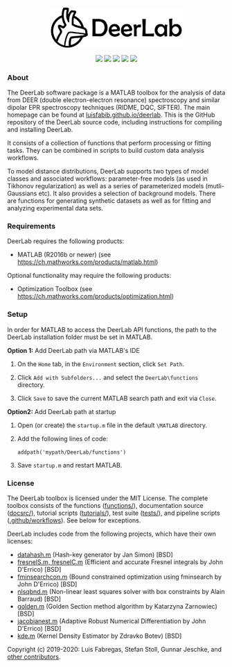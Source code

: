 
<p align="center">
<img src="./docsrc/source/_static/logo_dark.png" alt="DeerLab Logo" width="60%"></img>
</p>
</div>

<p align="center">
  <img src="https://img.shields.io/github/issues-raw/JeschkeLab/DeerLab?style=flat"></img>
  <img src="https://img.shields.io/badge/MATLAB-R2016b--R2020a-brightgreen?style=flat"></img>
  <img src="https://img.shields.io/github/downloads/JeschkeLab/DeerLab/total?style=flat"></img>
  <img src="https://img.shields.io/endpoint?url=https%3A%2F%2Fdeershields.s3.eu-central-1.amazonaws.com%2Fcoverage_badge.json"></img>
  <img src="https://img.shields.io/endpoint?url=https%3A%2F%2Fdeershields.s3.eu-central-1.amazonaws.com%2Ftestsuite_badge.json"></img>
</p>

### About
The DeerLab software package is a MATLAB toolbox for the analysis of data from DEER (double electron-electron resonance) spectroscopy and similar dipolar EPR spectroscopy techniques (RIDME, DQC, SIFTER). The main homepage can be found at [luisfabib.github.io/deerlab](https://luisfabib.github.io/deerlab). This is the GitHub repository of the DeerLab source code, including instructions for compiling and installing DeerLab.

It consists of a collection of functions that perform processing or fitting tasks. They can be combined in scripts to build custom data analysis workflows.

To model distance distributions, DeerLab supports two types of model classes and associated workflows: parameter-free models (as used in Tikhonov regularization) as well as a series of parameterized models (mutli-Gaussians etc). It also provides a selection of background models. There are functions for generating synthetic datasets as well as for fitting and analyzing experimental data sets.

### Requirements
DeerLab requires the following products:

  * MATLAB (R2016b or newer) (see <https://ch.mathworks.com/products/matlab.html>)
 
 Optional functionality may require the following products:
 
  * Optimization Toolbox (see <https://ch.mathworks.com/products/optimization.html>)

### Setup

In order for MATLAB to access the DeerLab API functions, the path to the DeerLab installation folder must be set in MATLAB.

**Option 1:** Add DeerLab path via MATLAB's IDE

1) On the ``Home`` tab, in the ``Environment`` section, click ``Set Path``. 

2) Click ``Add with Subfolders...`` and select the ``DeerLab\functions`` directory. 

3) Click ``Save`` to save the current MATLAB search path and exit via ``Close``.

**Option2:**  Add DeerLab path at startup

1) Open (or create) the ``startup.m`` file in the default ``\MATLAB`` directory.

2) Add the following lines of code:

       addpath('mypath/DeerLab/functions')

3) Save ``startup.m`` and restart MATLAB.

### License

The DeerLab toolbox is licensed under the MIT License. The complete toolbox consists of the functions ([functions/](https://github.com/luisfabib/deerlab/tree/master/functions)), documentation source ([docsrc/](https://github.com/luisfabib/deerlab/tree/master/docsrc)), tutorial scripts ([tutorials/](https://github.com/luisfabib/deerlab/tree/master/tutorials)), test suite ([tests/](https://github.com/luisfabib/deerlab/tree/master/tests)), and pipeline scripts ([.github/workflows](https://github.com/luisfabib/deerlab/tree/master/.github/workflows)). See below for exceptions.

DeerLab includes code from the following projects, which have their own licenses:
- [datahash.m](https://www.mathworks.com/matlabcentral/fileexchange/31272-datahash) (Hash-key generator by Jan Simon) [BSD] 
- [fresnelS.m, fresnelC.m](https://www.mathworks.com/matlabcentral/fileexchange/28765-fresnels-and-fresnelc) (Efficient and accurate Fresnel integrals by John D'Errico) [BSD]
- [fminsearchcon.m](https://www.mathworks.com/matlabcentral/fileexchange/8277-fminsearchbnd-fminsearchcon) (Bound constrained optimization using fminsearch by John D'Errico) [BSD]
- [nlsqbnd.m](https://www.mathworks.com/matlabcentral/fileexchange/8277-fminsearchbnd-fminsearchcon) (Non-linear least squares solver with box constraints by Alain Barraud) [BSD]
- [golden.m](https://www.mathworks.com/matlabcentral/fileexchange/25919-golden-section-method-algorithm) (Golden Section method algorithm by Katarzyna Zarnowiec) [BSD]
- [jacobianest.m](https://www.mathworks.com/matlabcentral/fileexchange/13490-adaptive-robust-numerical-differentiation) (Adaptive Robust Numerical Differentiation by John D'Errico) [BSD]
- [kde.m](https://ch.mathworks.com/matlabcentral/fileexchange/14034-kernel-density-estimator) (Kernel Density Estimator by Zdravko Botev) [BSD]

Copyright (c) 2019-2020: Luis Fabregas, Stefan Stoll, Gunnar Jeschke, and [other contributors](https://github.com/luisfabib/deerlab/contributors).
